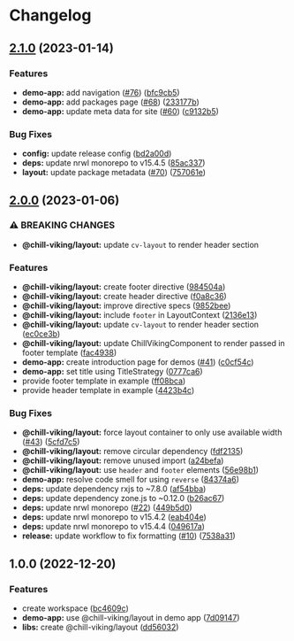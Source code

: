 # Changelog

## [2.1.0](https://github.com/chill-viking/ng-libs/compare/ng-libs-v2.0.0...ng-libs-v2.1.0) (2023-01-14)


### Features

* **demo-app:** add navigation ([#76](https://github.com/chill-viking/ng-libs/issues/76)) ([bfc9cb5](https://github.com/chill-viking/ng-libs/commit/bfc9cb510463d17a1298ff9252baf3900614cc84))
* **demo-app:** add packages page ([#68](https://github.com/chill-viking/ng-libs/issues/68)) ([233177b](https://github.com/chill-viking/ng-libs/commit/233177bb1c325df43470d8fea378d89166704c9a))
* **demo-app:** update meta data for site ([#60](https://github.com/chill-viking/ng-libs/issues/60)) ([c9132b5](https://github.com/chill-viking/ng-libs/commit/c9132b5353d4fadc69442a547a82e10cc2d0fb06))


### Bug Fixes

* **config:** update release config ([bd2a00d](https://github.com/chill-viking/ng-libs/commit/bd2a00ded09034da76af5b393646a8faf2fb7f31))
* **deps:** update nrwl monorepo to v15.4.5 ([85ac337](https://github.com/chill-viking/ng-libs/commit/85ac337e9c03a0930b4c119f8a43e3b19a528984))
* **layout:** update package metadata ([#70](https://github.com/chill-viking/ng-libs/issues/70)) ([757061e](https://github.com/chill-viking/ng-libs/commit/757061e47513ff6c67cab8ef1082db680a68f3bc))

## [2.0.0](https://github.com/chill-viking/ng-libs/compare/ng-libs-v1.0.0...ng-libs-v2.0.0) (2023-01-06)


### ⚠ BREAKING CHANGES

* **@chill-viking/layout:** update `cv-layout` to render header section

### Features

* **@chill-viking/layout:** create footer directive ([984504a](https://github.com/chill-viking/ng-libs/commit/984504a4ec5369be673994acc68aa1775a363022))
* **@chill-viking/layout:** create header directive ([f0a8c36](https://github.com/chill-viking/ng-libs/commit/f0a8c369e5b115b79d3a4d1e4f9cb6fbf2852b21))
* **@chill-viking/layout:** improve directive specs ([9852bee](https://github.com/chill-viking/ng-libs/commit/9852bee2434522e261a8b1619d8bf4b9f189ed73))
* **@chill-viking/layout:** include `footer` in LayoutContext ([2136e13](https://github.com/chill-viking/ng-libs/commit/2136e13387629b5c8482d7f5012b5c8d9b7a6d28))
* **@chill-viking/layout:** update `cv-layout` to render header section ([ec0ce3b](https://github.com/chill-viking/ng-libs/commit/ec0ce3bcf4a96133fa33844031953ee389874628))
* **@chill-viking/layout:** update ChillVikingComponent to render passed in footer template ([fac4938](https://github.com/chill-viking/ng-libs/commit/fac493883ad978b360223f3529ad1727f9af37a5))
* **demo-app:** create introduction page for demos ([#41](https://github.com/chill-viking/ng-libs/issues/41)) ([c0cf54c](https://github.com/chill-viking/ng-libs/commit/c0cf54c1dd2ada1483d16ba28e30ac29148e3517))
* **demo-app:** set title using TitleStrategy ([0777ca6](https://github.com/chill-viking/ng-libs/commit/0777ca62c26eddb916d0739b921368168e4e5073))
* provide footer template in example ([ff08bca](https://github.com/chill-viking/ng-libs/commit/ff08bcad4a71517a04d9f213eec0de9863777546))
* provide header template in example ([4423b4c](https://github.com/chill-viking/ng-libs/commit/4423b4cdf67f6b8ff43f2fb45758ba0f257608c1))


### Bug Fixes

* **@chill-viking/layout:** force layout container to only use available width ([#43](https://github.com/chill-viking/ng-libs/issues/43)) ([5cfd7c5](https://github.com/chill-viking/ng-libs/commit/5cfd7c58db04bc5e347ee49d5b2589b83260deb4))
* **@chill-viking/layout:** remove circular dependency ([fdf2135](https://github.com/chill-viking/ng-libs/commit/fdf213537554cbb27e22ee6aa8448ad5f0afd832))
* **@chill-viking/layout:** remove unused import ([a24befa](https://github.com/chill-viking/ng-libs/commit/a24befa95eea5f13bf7e56c6a62fe102fc34e580))
* **@chill-viking/layout:** use `header` and `footer` elements ([56e98b1](https://github.com/chill-viking/ng-libs/commit/56e98b11c66099b0749bca133ba2950228d88322))
* **demo-app:** resolve code smell for using `reverse` ([84374a6](https://github.com/chill-viking/ng-libs/commit/84374a63edeecbb84451e36ab1c1b798964da635))
* **deps:** update dependency rxjs to ~7.8.0 ([af54bba](https://github.com/chill-viking/ng-libs/commit/af54bba1c4bfec35d133048e4fb626a380d3163e))
* **deps:** update dependency zone.js to ~0.12.0 ([b26ac67](https://github.com/chill-viking/ng-libs/commit/b26ac67b046f95f2f37579da99948a73693cf352))
* **deps:** update nrwl monorepo ([#22](https://github.com/chill-viking/ng-libs/issues/22)) ([449b5d0](https://github.com/chill-viking/ng-libs/commit/449b5d0a5188fb8fdc7be3d074257dd3376e7594))
* **deps:** update nrwl monorepo to v15.4.2 ([eab404e](https://github.com/chill-viking/ng-libs/commit/eab404e1c1c5e0d71efc5eac354bdf16170d7f48))
* **deps:** update nrwl monorepo to v15.4.4 ([049617a](https://github.com/chill-viking/ng-libs/commit/049617a02b4cfe8e066e33215b4bbf12813724b1))
* **release:** update workflow to fix formatting ([#10](https://github.com/chill-viking/ng-libs/issues/10)) ([7538a31](https://github.com/chill-viking/ng-libs/commit/7538a31729369d68e368552930bbf37812650402))

## 1.0.0 (2022-12-20)


### Features

* create workspace ([bc4609c](https://github.com/chill-viking/ng-libs/commit/bc4609cee12fd55cb4128298889a09007cfc5c4c))
* **demo-app:** use @chill-viking/layout in demo app ([7d09147](https://github.com/chill-viking/ng-libs/commit/7d09147303cec756990ce17796f1fc8572728563))
* **libs:** create @chill-viking/layout ([dd56032](https://github.com/chill-viking/ng-libs/commit/dd56032e4242ec0d2168a354f35e22f8b0e3fc40))
